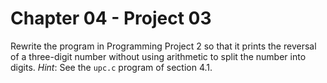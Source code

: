 # Chapter 04 - Project 03

Rewrite the program in Programming Project 2 so that it prints the reversal of a
three-digit number without using arithmetic to split the number into digits. 
_Hint_: See the `upc.c` program of section 4.1.
